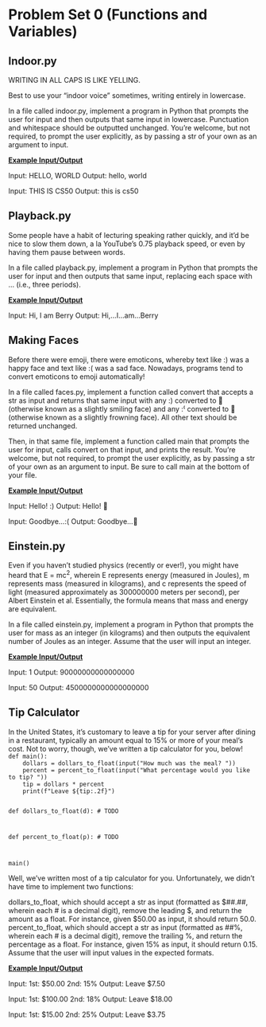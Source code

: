 # Problem Set 0 (Functions and Variables)

<h2> Indoor.py </h2>
WRITING IN ALL CAPS IS LIKE YELLING.

Best to use your “indoor voice” sometimes, writing entirely in lowercase.

In a file called indoor.py, implement a program in Python that prompts the user for input and then outputs that same input in lowercase. Punctuation and whitespace should be outputted unchanged. You’re welcome, but not required, to prompt the user explicitly, as by passing a str of your own as an argument to input.


<strong><u> Example Input/Output </u></strong>

Input: HELLO, WORLD
Output: hello, world

Input: THIS IS CS50
Output: this is cs50


<h2> Playback.py </h2>
Some people have a habit of lecturing speaking rather quickly, and it’d be nice to slow them down, a la YouTube’s 0.75 playback speed, or even by having them pause between words.

In a file called playback.py, implement a program in Python that prompts the user for input and then outputs that same input, replacing each space with ... (i.e., three periods).

<strong><u> Example Input/Output </u></strong>

Input: Hi, I am Berry
Output: Hi,...I...am...Berry

<h2> Making Faces </h2>
Before there were emoji, there were emoticons, whereby text like :&#41; was a happy face and text like :( was a sad face. Nowadays, programs tend to convert emoticons to emoji automatically!

In a file called faces.py, implement a function called convert that accepts a str as input and returns that same input with any :) converted to 🙂 (otherwise known as a slightly smiling face) and any :&#x207D; converted to 🙁 (otherwise known as a slightly frowning face). All other text should be returned unchanged.

Then, in that same file, implement a function called main that prompts the user for input, calls convert on that input, and prints the result. You’re welcome, but not required, to prompt the user explicitly, as by passing a str of your own as an argument to input. Be sure to call main at the bottom of your file.

<strong><u> Example Input/Output </u></strong>

Input: Hello! :&#41;
Output: Hello! 🙂

Input: Goodbye...:(
Output: Goodbye...🙁

<h2> Einstein.py </h2>
Even if you haven’t studied physics (recently or ever!), you might have heard that E = mc<sup>2</sup>, wherein E represents energy (measured in Joules), m represents mass (measured in kilograms), and c represents the speed of light (measured approximately as 300000000 meters per second), per Albert Einstein et al. Essentially, the formula means that mass and energy are equivalent.

In a file called einstein.py, implement a program in Python that prompts the user for mass as an integer (in kilograms) and then outputs the equivalent number of Joules as an integer. Assume that the user will input an integer.

<strong><u> Example Input/Output </u></strong>

Input: 1
Output: 90000000000000000

Input: 50
Output: 4500000000000000000

<h2> Tip Calculator </h2>
In the United States, it’s customary to leave a tip for your server after dining in a restaurant, typically an amount equal to 15% or more of your meal’s cost. Not to worry, though, we’ve written a tip calculator for you, below!
<code>
def main():
    dollars = dollars_to_float(input("How much was the meal? "))
    percent = percent_to_float(input("What percentage would you like to tip? "))
    tip = dollars * percent
    print(f"Leave ${tip:.2f}")


def dollars_to_float(d):
    # TODO


def percent_to_float(p):
    # TODO


main()
</code>

Well, we’ve written most of a tip calculator for you. Unfortunately, we didn’t have time to implement two functions:

dollars_to_float, which should accept a str as input (formatted as $##.##, wherein each # is a decimal digit), remove the leading $, and return the amount as a float. For instance, given $50.00 as input, it should return 50.0.
percent_to_float, which should accept a str as input (formatted as ##%, wherein each # is a decimal digit), remove the trailing %, and return the percentage as a float. For instance, given 15% as input, it should return 0.15.
Assume that the user will input values in the expected formats.

<strong><u> Example Input/Output </u></strong>

Input: 1st: $50.00  2nd: 15%
Output: Leave $7.50

Input: 1st: $100.00 2nd: 18%
Output: Leave $18.00

Input: 1st: $15.00 2nd: 25%
Output: Leave $3.75